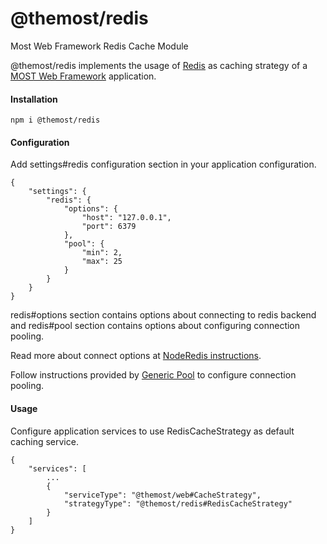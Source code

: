 # @themost/redis
Most Web Framework Redis Cache Module

@themost/redis implements the usage of [Redis](https://redis.io) 
as caching strategy of a [MOST Web Framework](https://github.com/themost-framework/themost) application.

#### Installation

    npm i @themost/redis

#### Configuration

Add settings#redis configuration section in your application configuration.

    {
        "settings": {
            "redis": {
                "options": {
                    "host": "127.0.0.1",
                    "port": 6379
                },
                "pool": {
                    "min": 2,
                    "max": 25
                }
            }
        }
    }

redis#options section contains options about connecting to redis backend and
redis#pool section contains options about configuring connection pooling.

Read more about connect options at [NodeRedis instructions](https://github.com/NodeRedis/node_redis#options-object-properties).

Follow instructions provided by [Generic Pool](https://github.com/coopernurse/node-pool#documentation) 
to configure connection pooling.

#### Usage

Configure application services to use RedisCacheStrategy as default caching service.

    {
        "services": [
            ...
            {
                "serviceType": "@themost/web#CacheStrategy",
                "strategyType": "@themost/redis#RedisCacheStrategy"
            }
        ]
    }

